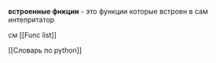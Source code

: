 **встроенные фнкции** - это функции которые встроен в сам интепритатор

см [[Func list]]



[[Словарь по python]]